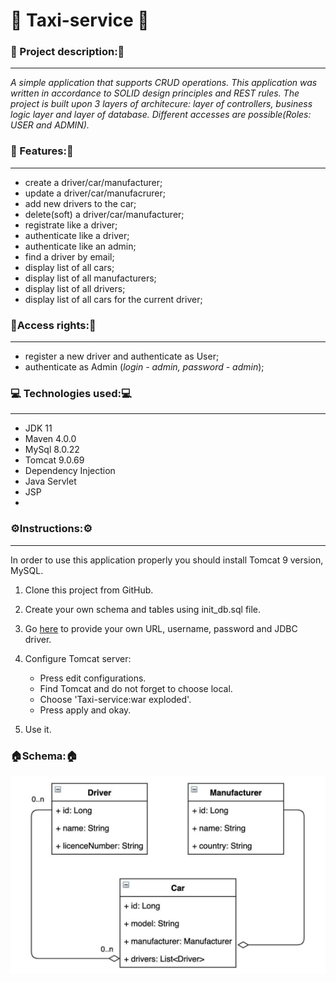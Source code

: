 ﻿# 🚖 Taxi-service 🚖
### 📜 Project description:📜
___
_A simple application that supports CRUD operations. This application was written in accordance to SOLID design principles and REST rules. The project is built upon 3 layers of architecure: layer of controllers, business logic layer and layer of database. Different accesses are possible(Roles: USER and ADMIN)._
###  📌 Features:📌
___
* create a driver/car/manufacturer;
* update a driver/car/manufacrurer;
* add new drivers to the car;
* delete(soft) a driver/car/manufacturer;
* registrate like a driver;
* authenticate like a driver;
* authenticate like an admin;
* find a driver by email;
* display list of all cars;
* display list of all manufacturers;
* display list of all drivers;
* display list of all cars for the current driver;
### 🚀Access rights:🚀
___
* register a new driver and authenticate as User;
* authenticate as Admin (*login - admin, password - admin*);
### 💻 Technologies used:💻
___
* JDK 11
* Maven 4.0.0
* MySql 8.0.22
* Tomcat 9.0.69
* Dependency Injection
* Java Servlet
* JSP
* 
### ⚙️Instructions:⚙️
___
In order to use this application properly you should install Tomcat 9 version, MySQL.
1) Clone this project from GitHub.
2) Create your own schema and tables using init_db.sql file.
3) Go [here](https://github.com/YuriiHryniv/Taxi-service/blob/main/src/main/java/taxi/util/ConnectionUtil.java#L12) to provide your own URL, username, password and JDBC driver.

5) Configure Tomcat server:   
   * Press edit configurations.
   * Find Tomcat and do not forget to choose local.
   * Choose 'Taxi-service:war exploded'.
   * Press apply and okay.
6) Use it.

### 🏠Schema:🏠

   ![whole schema_1](UML_diagram.jpg)
